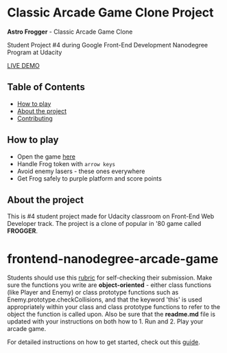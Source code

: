 # Classic Arcade Game Clone Project

**Astro Frogger** - Classic Arcade Game Clone

Student Project #4 during Google Front-End Development Nanodegree Program at Udacity

[LIVE DEMO](https://dominicom.github.io/arcade-game/)

## Table of Contents

* [How to play](#how-to-play)
* [About the project](#about-the-project)
* [Contributing](#contributing)

## How to play
* Open the game [here](https://dominicom.github.io/arcade-game/)
* Handle Frog token with `arrow keys`
* Avoid enemy lasers - these ones everywhere
* Get Frog safely to purple platform and score points

## About the project
This is #4 student project made for Udacity classroom on Front-End Web Developer track.
The project is a clone of popular in '80 game called **FROGGER**.







frontend-nanodegree-arcade-game
===============================

Students should use this [rubric](https://review.udacity.com/#!/projects/2696458597/rubric) for self-checking their submission. Make sure the functions you write are **object-oriented** - either class functions (like Player and Enemy) or class prototype functions such as Enemy.prototype.checkCollisions, and that the keyword 'this' is used appropriately within your class and class prototype functions to refer to the object the function is called upon. Also be sure that the **readme.md** file is updated with your instructions on both how to 1. Run and 2. Play your arcade game.

For detailed instructions on how to get started, check out this [guide](https://docs.google.com/document/d/1v01aScPjSWCCWQLIpFqvg3-vXLH2e8_SZQKC8jNO0Dc/pub?embedded=true).
